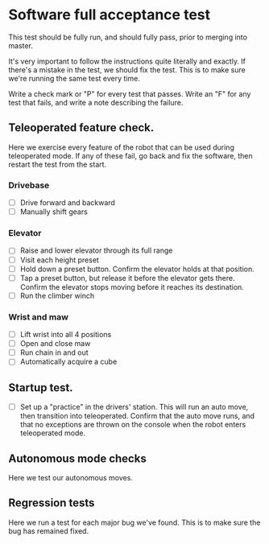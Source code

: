 # Software full acceptance test

This test should be fully run, and should fully pass, prior to merging into master.

It's very important to follow the instructions quite literally and exactly.  If there's a mistake in the test, we should fix the test.  This is to make sure we're running the same test every time.

Write a check mark or "P" for every test that passes.  Write an "F" for any test that fails, and write a note describing the failure.

## Teleoperated feature check.

Here we exercise every feature of the robot that can be used during teleoperated mode.  If any of these fail, go back and fix the software, then restart the test from the start.

### Drivebase 
- [ ] Drive forward and backward
- [ ] Manually shift gears

### Elevator
- [ ] Raise and lower elevator through its full range
- [ ] Visit each height preset
- [ ] Hold down a preset button.  Confirm the elevator holds at that position.
- [ ] Tap a preset button, but release it before the elevator gets there.  Confirm the elevator stops moving before it reaches its destination.
- [ ] Run the climber winch

### Wrist and maw
- [ ] Lift wrist into all 4 positions
- [ ] Open and close maw
- [ ] Run chain in and out
- [ ] Automatically acquire a cube

## Startup test.

- [ ] Set up a "practice" in the drivers' station.  This will run an auto move, then transition into teleoperated.  Confirm that the auto move runs, and that no exceptions are thrown on the console when the robot enters teleoperated mode.

## Autonomous mode checks

Here we test our autonomous moves.

## Regression tests

Here we run a test for each major bug we've found.  This is to make sure the bug has remained fixed.

